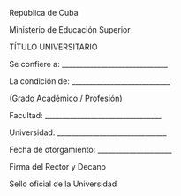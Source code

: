 República de Cuba

Ministerio de Educación Superior

TÍTULO UNIVERSITARIO

Se confiere a: ______________________________

La condición de: ____________________________

(Grado Académico / Profesión)

Facultad: _________________________________

Universidad: _______________________________

Fecha de otorgamiento: _____________________

Firma del Rector y Decano

Sello oficial de la Universidad
